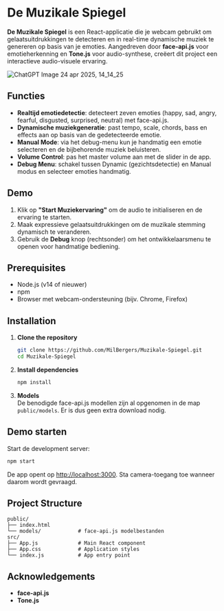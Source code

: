 # De Muzikale Spiegel

**De Muzikale Spiegel** is een React-applicatie die je webcam gebruikt om gelaatsuitdrukkingen te detecteren en in real-time dynamische muziek te genereren op basis van je emoties. Aangedreven door **face-api.js** voor emotieherkenning en **Tone.js** voor audio-synthese, creëert dit project een interactieve audio-visuele ervaring.

![ChatGPT Image 24 apr 2025, 14_14_25](https://github.com/user-attachments/assets/bb9133d7-ebb0-4b27-bda6-b07f9ba1c5fd)


## Functies

- **Realtijd emotiedetectie**: detecteert zeven emoties (happy, sad, angry, fearful, disgusted, surprised, neutral) met face-api.js.
- **Dynamische muziekgeneratie**: past tempo, scale, chords, bass en effects aan op basis van de gedetecteerde emotie.
- **Manual Mode**: via het debug-menu kun je handmatig een emotie selecteren en de bijbehorende muziek beluisteren.
- **Volume Control**: pas het master volume aan met de slider in de app.
- **Debug Menu**: schakel tussen Dynamic (gezichtsdetectie) en Manual modus en selecteer emoties handmatig.

## Demo

1. Klik op **"Start Muziekervaring"** om de audio te initialiseren en de ervaring te starten.
2. Maak expressieve gelaatsuitdrukkingen om de muzikale stemming dynamisch te veranderen.
3. Gebruik de **Debug** knop (rechtsonder) om het ontwikkelaarsmenu te openen voor handmatige bediening.

## Prerequisites

- Node.js (v14 of nieuwer)
- npm
- Browser met webcam-ondersteuning (bijv. Chrome, Firefox)

## Installation

1. **Clone the repository**
   ```bash
   git clone https://github.com/MilBergers/Muzikale-Spiegel.git
   cd Muzikale-Spiegel
   ```

2. **Install dependencies**  
   ```bash
   npm install
   ```

3. **Models**  
   De benodigde face-api.js modellen zijn al opgenomen in de map `public/models`. Er is dus geen extra download nodig.

## Demo starten

Start de development server:

```bash
npm start
```

De app opent op [http://localhost:3000](http://localhost:3000). Sta camera-toegang toe wanneer daarom wordt gevraagd.


## Project Structure

```
public/
├── index.html
└── models/            # face-api.js modelbestanden
src/
├── App.js             # Main React component
├── App.css            # Application styles
└── index.js           # App entry point
```

## Acknowledgements

- **face-api.js**
- **Tone.js**
